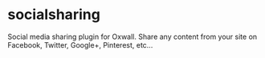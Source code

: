 # socialsharing
Social media sharing plugin for Oxwall. Share any content from your site on Facebook, Twitter, Google+, Pinterest, etc...
